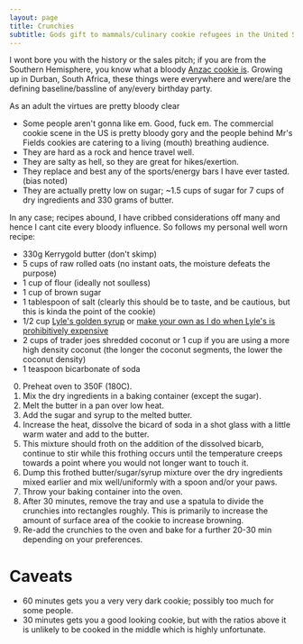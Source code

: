 ```yaml
---
layout: page
title: Crunchies
subtitle: Gods gift to mammals/culinary cookie refugees in the United States
---
```


I wont bore you with the history or the sales pitch; if you are from the Southern Hemisphere, you know what a bloody [Anzac cookie is](https://en.wikipedia.org/wiki/Anzac_biscuit). Growing up in Durban, South Africa, these things were everywhere and were/are the defining baseline/bassline of any/every birthday party.

As an adult the virtues are pretty bloody clear

- Some people aren't gonna like em. Good, fuck em. The commercial cookie scene in the US is pretty bloody gory and the people behind Mr's Fields cookies are catering to a living (mouth) breathing audience.
- They are hard as a rock and hence travel well.
- They are salty as hell, so they are great for hikes/exertion.
- They replace and best any of the sports/energy bars I have ever tasted. (bias noted)
- They are actually pretty low on sugar; ~1.5 cups of sugar for 7 cups of dry ingredients and 330 grams of butter.

In any case; recipes abound, I have cribbed considerations off many and hence I cant cite every bloody influence. So follows my personal well worn recipe:

- 330g Kerrygold butter (don't skimp)
- 5 cups of raw rolled oats (no instant oats, the moisture defeats the purpose)
- 1 cup of flour (ideally not soulless)
- 1 cup of brown sugar
- 1 tablespoon of salt (clearly this should be to taste, and be cautious, but this is kinda the point of the cookie)
- 1/2 cup [Lyle's golden syrup](https://www.lylesgoldensyrup.com/) or [make your own as I do when Lyle's is prohibitively expensive](http://www.chefeddy.com/2009/11/invert-sugar/)
- 2 cups of trader joes shredded coconut or 1 cup if you are using a more high density coconut (the longer the coconut segments, the lower the coconut density)
- 1 teaspoon bicarbonate of soda

0. Preheat oven to 350F (180C).
1. Mix the dry ingredients in a baking container (except the sugar).
2. Melt the butter in a pan over low heat.
3. Add the sugar and syrup to the melted butter.
4. Increase the heat, dissolve the bicard of soda in a shot glass with a little warm water and add to the butter.
5. This mixture should froth on the addition of the dissolved bicarb, continue to stir while this frothing occurs until the temperature creeps towards a point where you would not longer want to touch it.
6. Dump this frothed butter/sugar/syrup mixture over the dry ingredients mixed earlier and mix well/uniformly with a spoon and/or your paws.
7. Throw your baking container into the oven.
8. After 30 minutes, remove the tray and use a spatula to divide the crunchies into rectangles roughly. This is primarily to increase the amount of surface area of the cookie to increase browning.
9. Re-add the crunchies to the oven and bake for a further 20-30 min depending on your preferences.

# Caveats

- 60 minutes gets you a very very dark cookie; possibly too much for some people.
- 30 minutes gets you a good looking cookie, but with the ratios above it is unlikely to be cooked in the middle which is highly unfortunate.
